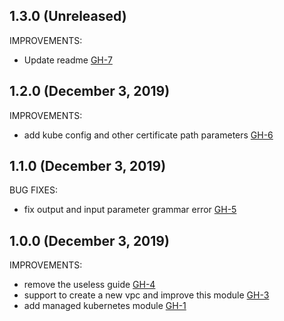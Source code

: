## 1.3.0 (Unreleased)

IMPROVEMENTS:

- Update readme [GH-7](https://github.com/terraform-alicloud-modules/terraform-alicloud-managed-kubernetes/pull/7)

## 1.2.0 (December 3, 2019)

IMPROVEMENTS:

- add kube config and other certificate path parameters [GH-6](https://github.com/terraform-alicloud-modules/terraform-alicloud-managed-kubernetes/pull/6)

## 1.1.0 (December 3, 2019)

BUG FIXES:

- fix output and input parameter grammar error [GH-5](https://github.com/terraform-alicloud-modules/terraform-alicloud-managed-kubernetes/pull/5)

## 1.0.0 (December 3, 2019)

IMPROVEMENTS:

- remove the useless guide [GH-4](https://github.com/terraform-alicloud-modules/terraform-alicloud-managed-kubernetes/pull/4)
- support to create a new vpc and improve this module [GH-3](https://github.com/terraform-alicloud-modules/terraform-alicloud-managed-kubernetes/pull/3)
- add managed kubernetes module [GH-1](https://github.com/terraform-alicloud-modules/terraform-alicloud-managed-kubernetes/pull/1)



